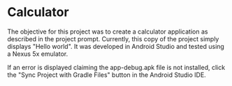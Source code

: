 # Calculator
The objective for this project was to create a calculator application as described in the project prompt. Currently, this copy of the project simply displays "Hello world". It was developed in Android Studio and tested using a Nexus 5x emulator. 

If an error is displayed claiming the app-debug.apk file is not installed, click the "Sync Project with Gradle Files" button in the Android Studio IDE.
